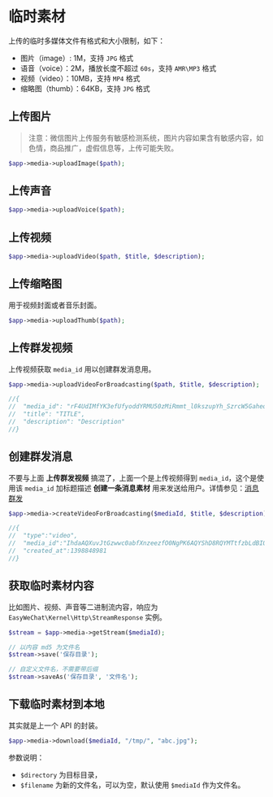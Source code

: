 # 临时素材

上传的临时多媒体文件有格式和大小限制，如下：

- 图片（image）: 1M，支持 `JPG` 格式
- 语音（voice）：2M，播放长度不超过 `60s`，支持 `AMR\MP3` 格式
- 视频（video）：10MB，支持 `MP4` 格式
- 缩略图（thumb）：64KB，支持 `JPG` 格式

## 上传图片

> 注意：微信图片上传服务有敏感检测系统，图片内容如果含有敏感内容，如色情，商品推广，虚假信息等，上传可能失败。

```php
$app->media->uploadImage($path);
```

## 上传声音

```php
$app->media->uploadVoice($path);
```

## 上传视频

```php
$app->media->uploadVideo($path, $title, $description);
```

## 上传缩略图

用于视频封面或者音乐封面。

```php
$app->media->uploadThumb($path);
```

## 上传群发视频

上传视频获取 `media_id` 用以创建群发消息用。

```php
$app->media->uploadVideoForBroadcasting($path, $title, $description);

//{
//  "media_id": "rF4UdIMfYK3efUfyoddYRMU50zMiRmmt_l0kszupYh_SzrcW5Gaheq05p_lHuOTQ",
//  "title": "TITLE",
//  "description": "Description"
//}
```

## 创建群发消息

不要与上面 **上传群发视频** 搞混了，上面一个是上传视频得到 `media_id`，这个是使用该 `media_id` 加标题描述 **创建一条消息素材** 用来发送给用户。详情参见：[消息群发](broadcasting)

```php
$app->media->createVideoForBroadcasting($mediaId, $title, $description);

//{
//  "type":"video",
//  "media_id":"IhdaAQXuvJtGzwwc0abfXnzeezfO0NgPK6AQYShD8RQYMTtfzbLdBIQkQziv2XJc",
//  "created_at":1398848981
//}
```

## 获取临时素材内容

比如图片、视频、声音等二进制流内容，响应为 `EasyWeChat\Kernel\Http\StreamResponse` 实例。

```php
$stream = $app->media->getStream($mediaId);

// 以内容 md5 为文件名
$stream->save('保存目录');

// 自定义文件名，不需要带后缀
$stream->saveAs('保存目录', '文件名');
```

## 下载临时素材到本地

其实就是上一个 API 的封装。

```php
$app->media->download($mediaId, "/tmp/", "abc.jpg");
```

参数说明：

  - `$directory` 为目标目录，
  - `$filename` 为新的文件名，可以为空，默认使用 `$mediaId` 作为文件名。